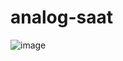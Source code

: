 # analog-saat

![image](https://user-images.githubusercontent.com/100795029/182709490-0fe56086-7c19-4675-944c-d15d7c1feefc.png)
